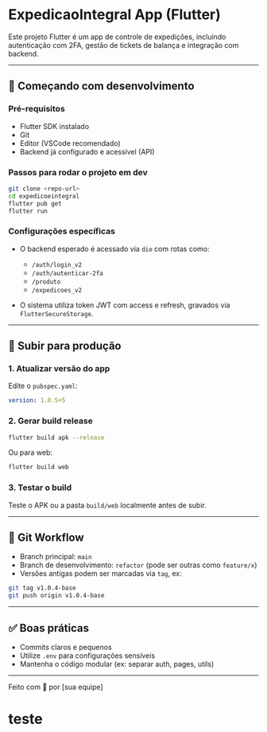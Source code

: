 # ExpedicaoIntegral App (Flutter)

Este projeto Flutter é um app de controle de expedições, incluindo autenticação com 2FA, gestão de tickets de balança e integração com backend.

---

## 🌱 Começando com desenvolvimento

### Pré-requisitos

- Flutter SDK instalado
- Git
- Editor (VSCode recomendado)
- Backend já configurado e acessível (API)

### Passos para rodar o projeto em dev

```bash
git clone <repo-url>
cd expedicoeintegral
flutter pub get
flutter run
```

### Configurações específicas

- O backend esperado é acessado via `dio` com rotas como:
  - `/auth/login_v2`
  - `/auth/autenticar-2fa`
  - `/produto`
  - `/expedicoes_v2`

- O sistema utiliza token JWT com access e refresh, gravados via `FlutterSecureStorage`.

---

## 🚀 Subir para produção

### 1. Atualizar versão do app

Edite o `pubspec.yaml`:

```yaml
version: 1.0.5+5
```

### 2. Gerar build release

```bash
flutter build apk --release
```

Ou para web:

```bash
flutter build web
```

### 3. Testar o build

Teste o APK ou a pasta `build/web` localmente antes de subir.

---

## 🔀 Git Workflow

- Branch principal: `main`
- Branch de desenvolvimento: `refactor` (pode ser outras como `feature/x`)
- Versões antigas podem ser marcadas via `tag`, ex:

```bash
git tag v1.0.4-base
git push origin v1.0.4-base
```

---

## ✅ Boas práticas

- Commits claros e pequenos
- Utilize `.env` para configurações sensíveis
- Mantenha o código modular (ex: separar auth, pages, utils)

---

Feito com 💙 por [sua equipe]
# teste
